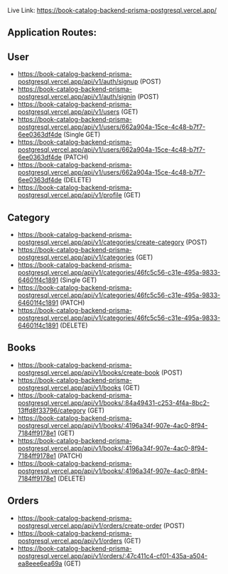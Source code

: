Live Link: https://book-catalog-backend-prisma-postgresql.vercel.app/

## Application Routes:
## User
* https://book-catalog-backend-prisma-postgresql.vercel.app/api/v1/auth/signup (POST)
* https://book-catalog-backend-prisma-postgresql.vercel.app/api/v1/auth/signin (POST)
* https://book-catalog-backend-prisma-postgresql.vercel.app/api/v1/users (GET)
* https://book-catalog-backend-prisma-postgresql.vercel.app/api/v1/users/662a904a-15ce-4c48-b7f7-6ee0363df4de (Single GET)
* https://book-catalog-backend-prisma-postgresql.vercel.app/api/v1/users/662a904a-15ce-4c48-b7f7-6ee0363df4de (PATCH)
* https://book-catalog-backend-prisma-postgresql.vercel.app/api/v1/users/662a904a-15ce-4c48-b7f7-6ee0363df4de (DELETE)
* https://book-catalog-backend-prisma-postgresql.vercel.app/api/v1/profile (GET)
## Category
* https://book-catalog-backend-prisma-postgresql.vercel.app/api/v1/categories/create-category (POST)
* https://book-catalog-backend-prisma-postgresql.vercel.app/api/v1/categories (GET)
* https://book-catalog-backend-prisma-postgresql.vercel.app/api/v1/categories/46fc5c56-c31e-495a-9833-64601f4c1891 (Single GET)
* https://book-catalog-backend-prisma-postgresql.vercel.app/api/v1/categories/46fc5c56-c31e-495a-9833-64601f4c1891 (PATCH)
* https://book-catalog-backend-prisma-postgresql.vercel.app/api/v1/categories/46fc5c56-c31e-495a-9833-64601f4c1891 (DELETE)
## Books
* https://book-catalog-backend-prisma-postgresql.vercel.app/api/v1/books/create-book (POST)
* https://book-catalog-backend-prisma-postgresql.vercel.app/api/v1/books (GET)
* https://book-catalog-backend-prisma-postgresql.vercel.app/api/v1/books/:84a49431-c253-4f4a-8bc2-13ffd8f33796/category (GET)
* https://book-catalog-backend-prisma-postgresql.vercel.app/api/v1/books/:4196a34f-907e-4ac0-8f94-7184ff9178e1 (GET)
* https://book-catalog-backend-prisma-postgresql.vercel.app/api/v1/books/:4196a34f-907e-4ac0-8f94-7184ff9178e1 (PATCH)
* https://book-catalog-backend-prisma-postgresql.vercel.app/api/v1/books/:4196a34f-907e-4ac0-8f94-7184ff9178e1 (DELETE)
## Orders
* https://book-catalog-backend-prisma-postgresql.vercel.app/api/v1/orders/create-order (POST)
* https://book-catalog-backend-prisma-postgresql.vercel.app/api/v1/orders (GET)
* https://book-catalog-backend-prisma-postgresql.vercel.app/api/v1/orders/:47c411c4-cf01-435a-a504-ea8eee6ea69a (GET)